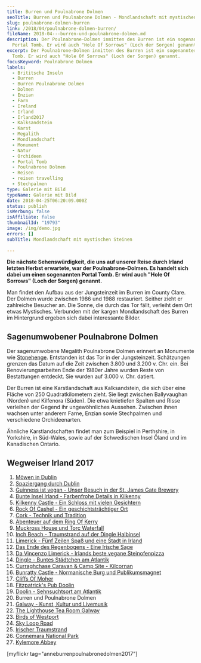 ```yaml
---
title: Burren und Poulnabrone Dolmen
seoTitle: Burren und Poulnabrone Dolmen - Mondlandschaft mit mystischen Steinen
slug: poulnabrone-dolmen-burren
link: /2018/04/poulnabrone-dolmen-burren/
fileName: 2018-04---burren-und-poulnabrone-dolmen.md
description: Der Poulnabrone-Dolmen inmitten des Burren ist ein sogenannter
  Portal Tomb. Er wird auch "Hole Of Sorrows" (Loch der Sorgen) genannt.
excerpt: Der Poulnabrone-Dolmen inmitten des Burren ist ein sogenannter Portal
  Tomb. Er wird auch "Hole Of Sorrows" (Loch der Sorgen) genannt.
focusKeyword: Poulnabrone Dolmen
labels:
  - Brititsche Inseln
  - Burren
  - Burren Poulnabrone Dolmen
  - Dolmen
  - Enzian
  - Farn
  - Ireland
  - Irland
  - Irland2017
  - Kalksandstein
  - Karst
  - Megalith
  - Mondlandschaft
  - Monument
  - Natur
  - Orchideen
  - Portal Tomb
  - Poulnabrone Dolmen
  - Reisen
  - reisen travelling
  - Stechpalmen
type: Galerie mit Bild
typeName: Galerie mit Bild
date: 2018-04-25T06:20:09.000Z
status: publish
isWerbung: false
isAffiliate: false
thumbnailId: "19793"
image: /img/demo.jpg
errors: []
subTitle: Mondlandschaft mit mystischen Steinen
  
---
```


**Die nächste Sehenswürdigkeit, die uns auf unserer Reise durch Irland letzten
Herbst erwartete, war der Poulnabrone-Dolmen. Es handelt sich dabei um einen
sogenannten Portal Tomb. Er wird auch "Hole Of Sorrows" (Loch der Sorgen)
genannt.**

Man findet den Aufbau aus der Jungsteinzeit im Burren im County Clare. Der
Dolmen wurde zwischen 1986 und 1988 restauriert. Seither zieht er zahlreiche
Besucher an. Die Sonne, die durch das Tor fällt, verleiht dem Ort etwas
Mystisches. Verbunden mit der kargen Mondlandschaft des Burren im Hintergrund
ergeben sich dabei interessante Bilder.

## Sagenumwobener Poulnabrone Dolmen

Der sagenumwobene Megalith Poulnabrone Dolmen erinnert an Monumente wie
[Stonehenge](/2009/05/stonehenge-11-05-2009/). Entstanden ist das Tor in der
Jungsteinzeit. Schätzungen grenzen das Datum auf die Zeit zwischen 3.800 und
3.200 v. Chr. ein. Bei Renovierungsarbeiten Ende der 1980er Jahre wurden Reste
von Bestattungen entdeckt. Sie wurden auf 3.000 v. Chr. datiert.

Der Burren ist eine Karstlandschaft aus Kalksandstein, die sich über eine Fläche
von 250 Quadratkilometern zieht. Sie liegt zwischen Ballyvaughan (Norden) und
Kilfenora (Süden). Die etwa knietiefen Spalten und Risse verleihen der Gegend
ihr ungewöhnliches Aussehen. Zwischen ihnen wachsen unter anderem Farne, Enzian
sowie Stechpalmen und verschiedene Orchideenarten.

Ähnliche Karstlandschaften findet man zum Beispiel in Perthshire, in Yorkshire,
in Süd-Wales, sowie auf der Schwedischen Insel Öland und im Kanadischen Ontario.

## Wegweiser Irland 2017

1.  [Möwen in Dublin](/2017/10/moewen-in-dublin/)
1.  [Spaziergang durch Dublin](/2017/10/kleiner-spaziergang-durch-dublin/)
1.  [Guinness ist vegan - Unser Besuch in der St. James Gate Brewery](/2017/10/guinness-ist-vegan-brauerei-besuch/)
1.  [Bunte Insel Irland - Farbenfrohe Details in Kilkenny](/2017/11/kilkenny-bunte-insel-irland/)
1.  [Kilkenny Castle - Ein Schloss mit vielen Gesichtern](/2017/11/kilkenny-castle/)
1.  [Rock Of Cashel - Ein geschichtsträchtiger Ort](/2017/11/rock-of-cashel/)
1.  [Cork - Technik und Tradition](/2017/12/cork/)
1.  [Abenteuer auf dem Ring Of Kerry](/2018/01/ring-of-kerry/)
1.  [Muckross House und Torc Waterfall](/2018/02/muckross-house-und-torc-waterfall-irland/)
1.  [Inch Beach - Traumstrand auf der Dingle Halbinsel](/2018/02/lieblingsstrand-inch-beach/)
1.  [Limerick - Fünf Zeilen Spaß und eine Stadt in Irland](/2018/02/limerick/)
1.  [Das Ende des Regenbogens - Eine Irische Sage](/2018/02/das-ende-des-regenbogens/)
1.  [Da Vincenzo Limerick - Irlands beste vegane Steinofenpizza](/2018/03/da-vincenzo-limerick/)
1.  [Dingle - Buntes Städtchen am Atlantik](/2018/03/dingle/)
1.  [Curraghchase Caravan &amp; Camp Site - Kilcornan](/2018/03/curraghchase-caravan-camp-site/)
1.  [Bunratty Castle - Normanische Burg und Publikumsmagnet](/2018/03/bunratty-castle/)
1.  [Cliffs Of Moher](/2018/04/cliffs-of-moher/)
1.  [Fitzpatrick's Pub Doolin](/2018/04/fitzpatricks-pub-doolin/)
1.  [Doolin - Sehnsuchtsort am Atlantik](/2018/04/doolin/)
1.  Burren und Poulnabrone Dolmen
1.  [Galway - Kunst, Kultur und Livemusik](/2018/04/galway/)
1.  [The Lighthouse Tea Room Galway](/2018/05/the-lighthouse-tea-room-galway/)
1.  [Birds of Westport](/2018/05/birds-of-westport/)
1.  [Sky Loop Road](/2018/05/sky-loop-road-clifden/)
1.  [Irischer Traumstrand](/2018/05/irischer-traumstrand/)
1.  [Connemara National Park](/2018/05/connemara-national-park/)
1.  [Kylemore Abbey](/2018/05/kylemore-abbey/)

[myflickr tag="anneburrenpoulnabronedolmen2017"]

  